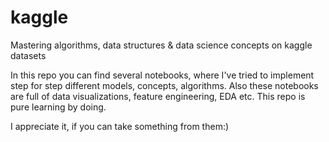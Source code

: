 # kaggle
Mastering algorithms, data structures &amp; data science concepts on kaggle datasets

In this repo you can find several notebooks, where I've tried to implement step for step different models, concepts, algorithms. Also these notebooks are full of data visualizations, feature engineering, EDA etc.
This repo is pure learning by doing. 


I appreciate it, if you can take something from them:)

